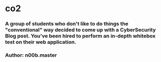 # co2
### A group of students who don't like to do things the "conventional" way decided to come up with a CyberSecurity Blog post. You've been hired to perform an in-depth whitebox test on their web application.
### Author: n00b.master


